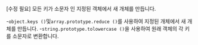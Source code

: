 [수정 필요]
모든 키가 소문자 인 지정된 객체에서 새 개체를 만듭니다.

-`object.keys ()`및`array.prototype.reduce ()`를 사용하여 지정된 개체에서 새 개체를 만듭니다.
-`string.prototype.tolowercase ()`을 사용하여 원래 객체의 각 키를 소문자로 변환합니다.